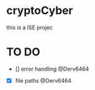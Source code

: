 # cryptoCyber

this is a ISE projec

# TO DO
- [] error handling @Derv6464
- [x] file paths @Derv6464
